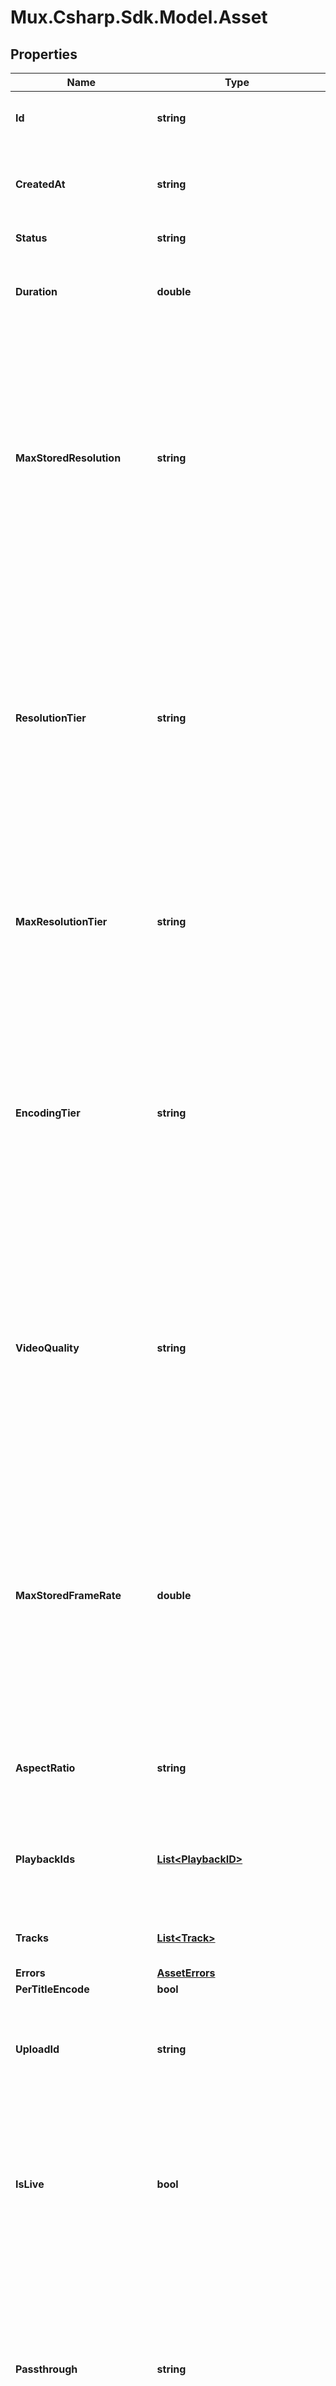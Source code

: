 # Mux.Csharp.Sdk.Model.Asset

## Properties

Name | Type | Description | Notes
------------ | ------------- | ------------- | -------------
**Id** | **string** | Unique identifier for the Asset. Max 255 characters. | [optional] 
**CreatedAt** | **string** | Time the Asset was created, defined as a Unix timestamp (seconds since epoch). | [optional] 
**Status** | **string** | The status of the asset. | [optional] 
**Duration** | **double** | The duration of the asset in seconds (max duration for a single asset is 12 hours). | [optional] 
**MaxStoredResolution** | **string** | This field is deprecated. Please use &#x60;resolution_tier&#x60; instead. The maximum resolution that has been stored for the asset. The asset may be delivered at lower resolutions depending on the device and bandwidth, however it cannot be delivered at a higher value than is stored. | [optional] 
**ResolutionTier** | **string** | The resolution tier that the asset was ingested at, affecting billing for ingest &amp; storage. This field also represents the highest resolution tier that the content can be delivered at, however the actual resolution may be lower depending on the device, bandwidth, and exact resolution of the uploaded asset. | [optional] 
**MaxResolutionTier** | **string** | Max resolution tier can be used to control the maximum &#x60;resolution_tier&#x60; your asset is encoded, stored, and streamed at. If not set, this defaults to &#x60;1080p&#x60;. | [optional] 
**EncodingTier** | **string** | This field is deprecated. Please use &#x60;video_quality&#x60; instead. The encoding tier informs the cost, quality, and available platform features for the asset. The default encoding tier for an account can be set in the Mux Dashboard. [See the video quality guide for more details.](https://docs.mux.com/guides/use-video-quality-levels) | [optional] 
**VideoQuality** | **string** | The video quality controls the cost, quality, and available platform features for the asset. The default video quality for an account can be set in the Mux Dashboard. This field replaces the deprecated &#x60;encoding_tier&#x60; value. [See the video quality guide for more details.](https://docs.mux.com/guides/use-video-quality-levels) | [optional] 
**MaxStoredFrameRate** | **double** | The maximum frame rate that has been stored for the asset. The asset may be delivered at lower frame rates depending on the device and bandwidth, however it cannot be delivered at a higher value than is stored. This field may return -1 if the frame rate of the input cannot be reliably determined. | [optional] 
**AspectRatio** | **string** | The aspect ratio of the asset in the form of &#x60;width:height&#x60;, for example &#x60;16:9&#x60;. | [optional] 
**PlaybackIds** | [**List&lt;PlaybackID&gt;**](PlaybackID.md) | An array of Playback ID objects. Use these to create HLS playback URLs. See [Play your videos](https://docs.mux.com/guides/play-your-videos) for more details. | [optional] 
**Tracks** | [**List&lt;Track&gt;**](Track.md) | The individual media tracks that make up an asset. | [optional] 
**Errors** | [**AssetErrors**](AssetErrors.md) |  | [optional] 
**PerTitleEncode** | **bool** |  | [optional] 
**UploadId** | **string** | Unique identifier for the Direct Upload. This is an optional parameter added when the asset is created from a direct upload. | [optional] 
**IsLive** | **bool** | Indicates whether the live stream that created this asset is currently &#x60;active&#x60; and not in &#x60;idle&#x60; state. This is an optional parameter added when the asset is created from a live stream. | [optional] 
**Passthrough** | **string** | You can set this field to anything you want. It will be included in the asset details and related webhooks. If you&#39;re looking for more structured metadata, such as &#x60;title&#x60; or &#x60;external_id&#x60; , you can use the &#x60;meta&#x60; object instead. **Max: 255 characters**. | [optional] 
**LiveStreamId** | **string** | Unique identifier for the live stream. This is an optional parameter added when the asset is created from a live stream. | [optional] 
**Master** | [**AssetMaster**](AssetMaster.md) |  | [optional] 
**MasterAccess** | **string** |  | [optional] [default to MasterAccessEnum.None]
**Mp4Support** | **string** |  | [optional] [default to Mp4SupportEnum.None]
**SourceAssetId** | **string** | Asset Identifier of the video used as the source for creating the clip. | [optional] 
**NormalizeAudio** | **bool** | Normalize the audio track loudness level. This parameter is only applicable to on-demand (not live) assets. | [optional] [default to false]
**StaticRenditions** | [**AssetStaticRenditions**](AssetStaticRenditions.md) |  | [optional] 
**RecordingTimes** | [**List&lt;AssetRecordingTimes&gt;**](AssetRecordingTimes.md) | An array of individual live stream recording sessions. A recording session is created on each encoder connection during the live stream. Additionally any time slate media is inserted during brief interruptions in the live stream media or times when the live streaming software disconnects, a recording session representing the slate media will be added with a \&quot;slate\&quot; type. | [optional] 
**NonStandardInputReasons** | [**AssetNonStandardInputReasons**](AssetNonStandardInputReasons.md) |  | [optional] 
**Test** | **bool** | True means this live stream is a test asset. A test asset can help evaluate the Mux Video APIs without incurring any cost. There is no limit on number of test assets created. Test assets are watermarked with the Mux logo, limited to 10 seconds, and deleted after 24 hrs. | [optional] 
**IngestType** | **string** | The type of ingest used to create the asset. | [optional] 
**Meta** | [**AssetMetadata**](AssetMetadata.md) |  | [optional] 

[[Back to Model list]](../README.md#documentation-for-models) [[Back to API list]](../README.md#documentation-for-api-endpoints) [[Back to README]](../README.md)


